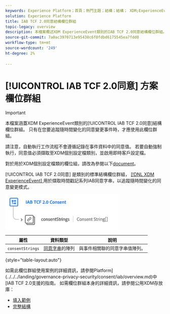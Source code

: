 ```yaml
---
keywords: Experience Platform；首頁；熱門主題；結構；結構； XDM;ExperienceEvent；欄位；結構；結構；結構；結構設計；欄位群組；欄位群組；iab;tcf；同意；
solution: Experience Platform
title: IAB TCF 2.0同意結構欄位群組
topic-legacy: overview
description: 本檔案概述XDM ExperienceEvent類別的IAB TCF 2.0同意結構欄位群組。
source-git-commit: 7a0ac3970713e95438c6f0fdbd6175545ea7fdd0
workflow-type: tm+mt
source-wordcount: '249'
ht-degree: 2%

---
```



# [!UICONTROL IAB TCF 2.0同意] 方案欄位群組

>[!IMPORTANT]
>
>本檔案涵蓋XDM ExperienceEvent類別的[!UICONTROL  IAB TCF 2.0同意]結構欄位群組。 只有在您要追蹤隨時間變化的同意變更事件時，才應使用此欄位群組。
>
>請注意，自動執行工作流程不會遵循記錄在事件資料中的同意值。 若要自動強制執行，同意值必須擷取至XDM個別設定檔類別，並啟用即時客戶設定檔。
>
>對於用於XDM個別設定檔類的欄位組，請改為參閱以下[document](../profile/iab.md)。

[!UICONTROL IAB TCF 2.0同意] 是類別的標準結構欄位群組， [[!DNL XDM ExperienceEvent] ](../../classes/experienceevent.md) 用於擷取時間戳記系列IAB同意字串，以追蹤隨時間變化的同意變更模式。

![](../../images/field-groups/iab-event.png)

| 屬性 | 資料類型 | 說明 |
| --- | --- | --- |
| `consentStrings` | [同意字串](../../data-types/consent-string.md)的陣列 | 與事件相關聯的同意字串值陣列。 |

{style=&quot;table-layout:auto&quot;}

如需此欄位群組使用案例的詳細資訊，請參閱Platform](../../../landing/governance-privacy-security/consent/iab/overview.md)中[IAB TCF 2.0支援的指南。 如需欄位群組本身的詳細資訊，請參閱公用XDM存放庫：

* [填入範例](https://github.com/adobe/xdm/blob/master/components/fieldgroups/experience-event/experienceevent-privacy.example.1.json)
* [完整結構](https://github.com/adobe/xdm/blob/master/components/fieldgroups/experience-event/experienceevent-privacy.schema.json)
